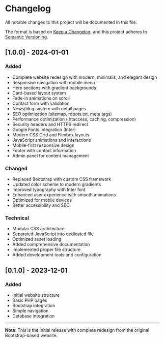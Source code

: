 # Changelog

All notable changes to this project will be documented in this file.

The format is based on [Keep a Changelog](https://keepachangelog.com/en/1.0.0/),
and this project adheres to [Semantic Versioning](https://semver.org/spec/v2.0.0.html).

## [1.0.0] - 2024-01-01

### Added
- Complete website redesign with modern, minimalis, and elegant design
- Responsive navigation with mobile menu
- Hero sections with gradient backgrounds
- Card-based layout system
- Fade-in animations on scroll
- Contact form with validation
- News/blog system with detail pages
- SEO optimization (sitemap, robots.txt, meta tags)
- Performance optimization (.htaccess, caching, compression)
- Security headers and HTTPS redirect
- Google Fonts integration (Inter)
- Modern CSS Grid and Flexbox layouts
- JavaScript animations and interactions
- Mobile-first responsive design
- Footer with contact information
- Admin panel for content management

### Changed
- Replaced Bootstrap with custom CSS framework
- Updated color scheme to modern gradients
- Improved typography with Inter font
- Enhanced user experience with smooth animations
- Optimized for mobile devices
- Better accessibility and SEO

### Technical
- Modular CSS architecture
- Separated JavaScript into dedicated file
- Optimized asset loading
- Added comprehensive documentation
- Implemented proper file structure
- Added development tools and configuration

## [0.1.0] - 2023-12-01

### Added
- Initial website structure
- Basic PHP pages
- Bootstrap integration
- Simple navigation
- Database integration

---

**Note**: This is the initial release with complete redesign from the original Bootstrap-based website. 